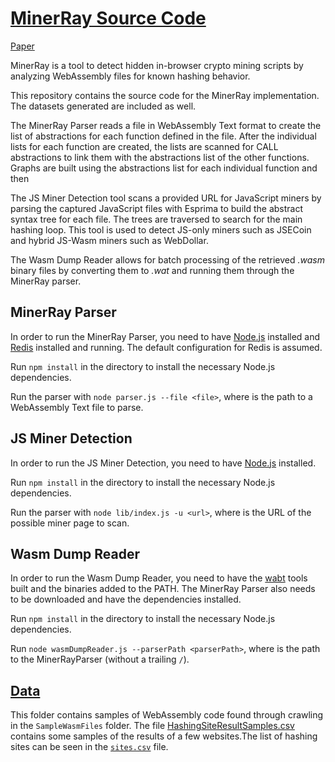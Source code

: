 # [MinerRay Source Code](https://github.com/miner-ray/miner-ray.github.io)

[Paper](https://alan-romano.github.io/MinerRay_Semantics_Aware_Analysis_for_Ever_Evolving_Cryptojacking_Detection.pdf)


MinerRay is a tool to detect hidden in-browser crypto mining scripts by analyzing  WebAssembly files for known hashing behavior.

This repository contains the source code for the MinerRay implementation. The datasets generated are included as well.

The MinerRay Parser reads a file in WebAssembly Text format to create the list of abstractions for each function defined in the file. After the individual lists for each function are created, the lists are scanned for CALL abstractions to link them with the abstractions list of the other functions. Graphs are built using the abstractions list for each individual function and then

The JS Miner Detection tool scans a provided URL for JavaScript miners by parsing the captured JavaScript files with Esprima to build the abstract syntax tree for each file. The trees are traversed to search for the main hashing loop. This tool is used to detect JS-only miners such as JSECoin and hybrid JS-Wasm miners such as WebDollar.


The Wasm Dump Reader allows for batch processing of the retrieved *.wasm* binary files by converting them to *.wat* and running them through the MinerRay parser. 

## MinerRay Parser
In order to run the MinerRay Parser, you need to have [Node.js](https://nodejs.org/en/) installed and
 [Redis](https://redis.io/) installed and running. The default configuration for Redis is assumed.

Run `npm install` in the directory to install the necessary Node.js dependencies.

Run the parser with `node parser.js --file <file>`, where <file> is the path to a WebAssembly Text file to parse.

## JS Miner Detection
In order to run the JS Miner Detection, you need to have [Node.js](https://nodejs.org/en/) installed.

Run `npm install` in the directory to install the necessary Node.js dependencies.

Run the parser with `node lib/index.js -u <url>`, where <url> is the URL of the possible miner page to scan.


## Wasm Dump Reader
In order to run the Wasm Dump Reader, you need to have the [wabt](https://github.com/WebAssembly/wabt) tools built and the binaries added to the PATH. The MinerRay Parser also needs to be downloaded and have the dependencies installed. 

Run `npm install` in the directory to install the necessary Node.js dependencies.


Run `node wasmDumpReader.js --parserPath <parserPath>`, where <parserPath> is the path to the MinerRayParser (without a trailing `/`). 

## [Data](https://github.com/miner-ray/miner-ray.github.io/tree/master/Data)

This folder contains samples of WebAssembly code found through crawling in the  `SampleWasmFiles` folder. The file [HashingSiteResultSamples.csv](https://github.com/miner-ray/miner-ray.github.io/blob/master/Data/HashingSiteResultSamples.csv) contains some samples of the results of a few websites.The list of  hashing sites can be seen in the [`sites.csv`](https://github.com/miner-ray/miner-ray.github.io/blob/master/Data/sites.csv) file.


